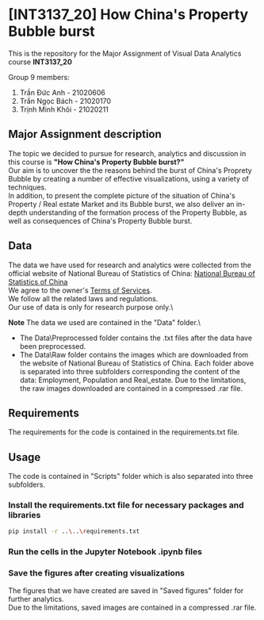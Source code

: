 # [INT3137_20] How China's Property Bubble burst

This is the repository for the Major Assignment of Visual Data Analytics course **INT3137_20**

Group 9 members:
1. Trần Đức Anh - 21020606
2. Trần Ngọc Bách - 21020170
3. Trịnh Minh Khôi - 21020211

## Major Assignment description
The topic we decided to pursue for research, analytics and discussion in this course is **"How China's Property Bubble burst?"** \
Our aim is to uncover the the reasons behind the burst of China's Proprety Bubble by creating a number of effective visualizations, using a variety of techniques. \
In addition, to present the complete picture of the situation of China's Property / Real estate Market and its Bubble burst, we also deliver an in-depth 
understanding of the formation process of the Property Bubble, as well as consequences of China's Property Bubble burst. 

## Data
The data we have used for research and analytics were collected from the official website of National Bureau of Statistics of China: [National Bureau of Statistics of China](https://www.stats.gov.cn/english/)\
We agree to the owner's [Terms of Services](https://www.stats.gov.cn/english/nbs/200701/t20070104_59236.html). \
We follow all the related laws and regulations. \
Our use of data is only for research purpose only.\

**Note**
The data we used are contained in the "Data" folder.\
- The Data\Preprocessed folder contains the .txt files after the data have been preprocessed.
- The Data\Raw folder contains the images which are downloaded from the website of National Bureau of Statistics of China.
Each folder above is separated into three subfolders corresponding the content of the data: Employment, Population and Real_estate.
Due to the limitations, the raw images downloaded are contained in a compressed .rar file.

## Requirements
The requirements for the code is contained in the requirements.txt file.

## Usage
The code is contained in "Scripts" folder which is also separated into three subfolders. 

### Install the requirements.txt file for necessary packages and libraries

```sh
pip install -r ..\..\requirements.txt
```

### Run the cells in the Jupyter Notebook .ipynb files

### Save the figures after creating visualizations
The figures that we have created are saved in "Saved figures" folder for further analytics.\
Due to the limitations, saved images are contained in a compressed .rar file.

